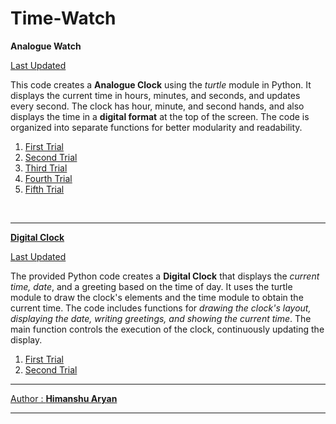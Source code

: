 # Time-Watch
<p><b>Analogue Watch</b></p>
<a href="https://github.com/himanshuaryan/Time-Watch/blob/main/version_2.py">Last Updated<a/>
<p>This code creates a <strong>Analogue Clock</strong> using the <i>turtle</i> module in Python. It displays the current time in hours, minutes, and seconds, and updates every second. The clock has hour, minute, and second hands, and also displays the time in a <b>digital format</b> at the top of the screen. The code is organized into separate functions for better modularity and readability.</p>
<ol>
  <li><a href="https://github.com/himanshuaryan/Time-Watch/blob/main/simple_clock.py">First Trial</a></li>
  <li><a href="https://github.com/himanshuaryan/Time-Watch/blob/main/analogue_clock.py">Second Trial</a></li>
  <li><a href="https://github.com/himanshuaryan/Time-Watch/blob/main/simple_analogue_clock.py">Third Trial</a></li>
  <li><a href="https://github.com/himanshuaryan/Time-Watch/blob/main/version_1(2).py">Fourth Trial</a></li>
  <li><a href="https://github.com/himanshuaryan/Time-Watch/blob/main/version_2.py">Fifth Trial</li>
</ol> <br><hr>
<p><b>Digital Clock</b></p>
<a href='https://github.com/himanshuaryan/Time-Watch/blob/main/digital_watch_ver2.py'>Last Updated</a><br>
<p>The provided Python code creates a <strong>Digital Clock</strong> that displays the <i>current time, date</i>, and a greeting based on the time of day. It uses the turtle module to draw the clock's elements and the time module to obtain the current time. The code includes functions for <i>drawing the clock's layout, displaying the date, writing greetings, and showing the current time</i>. The main function controls the execution of the clock, continuously updating the display.
</p>
<ol>
  <li><a href='https://github.com/himanshuaryan/Time-Watch/blob/main/digital_watch.py'>First Trial</a></li>
  <li><a href='https://github.com/himanshuaryan/Time-Watch/blob/main/digital_watch_ver2.py'>Second Trial</li>
</ol>
<hr>
<p>Author : <b><a href="https://github.com/himanshuaryan">Himanshu Aryan</a></b></p>
<hr>
